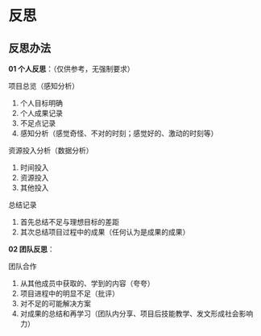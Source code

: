 # 反思

## 反思办法

**01 个人反思**：（仅供参考，无强制要求）

项目总览（感知分析）

1. 个人目标明确
2. 个人成果记录
3. 不足点记录
4. 感知分析（感觉奇怪、不对的时刻；感觉好的、激动的时刻等）

资源投入分析（数据分析）

1. 时间投入
2. 资源投入
3. 其他投入

总结记录

1. 首先总结不足与理想目标的差距
2. 其次总结项目过程中的成果（任何认为是成果的成果）



**02 团队反思**：

团队合作

1. 从其他成员中获取的、学到的内容（夸夸）
2. 项目进程中的明显不足（批评）
3. 对不足的可能解决方案
4. 对成果的总结和再学习（团队内分享、项目后技能教学、发文形成社会影响力）


